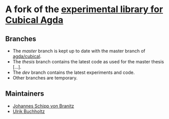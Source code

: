 A fork of the [experimental library for Cubical Agda](https://github.com/agda/cubical/)
===================================================

Branches
--------
* The _master_ branch is kept up to date with the master branch of [agda/cubical](https://github.com/agda/cubical/).
* The _thesis_ branch contains the latest code as used for the master thesis [...].
* The _dev_ branch contains the latest experiments and code.
* Other branches are temporary.

Maintainers
-----------
* [Johannes Schipp von Branitz](https://jsvb.xyz)
* [Ulrik Buchholtz](http://www2.mathematik.tu-darmstadt.de/~buchholtz/)
